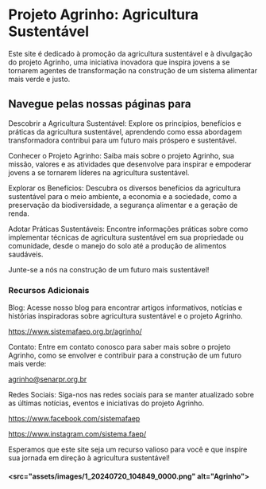 # Projeto Agrinho: Agricultura Sustentável 

Este site é dedicado à promoção da agricultura sustentável e à divulgação do projeto Agrinho, uma iniciativa inovadora que inspira jovens a se tornarem agentes de transformação na construção de um sistema alimentar mais verde e justo.

## Navegue pelas nossas páginas para

Descobrir a Agricultura Sustentável: Explore os princípios, benefícios e práticas da agricultura sustentável, aprendendo como essa abordagem transformadora contribui para um futuro mais próspero e sustentável.

Conhecer o Projeto Agrinho: Saiba mais sobre o projeto Agrinho, sua missão, valores e as atividades que desenvolve para inspirar e empoderar jovens a se tornarem líderes na agricultura sustentável.

Explorar os Benefícios: Descubra os diversos benefícios da agricultura sustentável para o meio ambiente, a economia e a sociedade, como a preservação da biodiversidade, a segurança alimentar e a geração de renda.

Adotar Práticas Sustentáveis: Encontre informações práticas sobre como implementar técnicas de agricultura sustentável em sua propriedade ou comunidade, desde o manejo do solo até a produção de alimentos saudáveis.

Junte-se a nós na construção de um futuro mais sustentável!

### Recursos Adicionais

Blog: Acesse nosso blog para encontrar artigos informativos, notícias e histórias inspiradoras sobre agricultura sustentável e o projeto Agrinho.

<https://www.sistemafaep.org.br/agrinho/>

Contato: Entre em contato conosco para saber mais sobre o projeto Agrinho, como se envolver e contribuir para a construção de um futuro mais verde:

<agrinho@senarpr.org.br>

Redes Sociais: Siga-nos nas redes sociais para se manter atualizado sobre as últimas notícias, eventos e iniciativas do projeto Agrinho.

<https://www.facebook.com/sistemafaep>

<https://www.instagram.com/sistema.faep/>

Esperamos que este site seja um recurso valioso para você e que inspire sua jornada em direção à agricultura sustentável!

#### <src="assets/images/1_20240720_104849_0000.png" alt="Agrinho">
